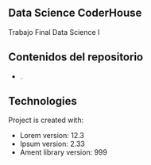 ## Data Science CoderHouse
Trabajo Final Data Science I

## Contenidos del repositorio
* .
	
## Technologies
Project is created with:
* Lorem version: 12.3
* Ipsum version: 2.33
* Ament library version: 999

